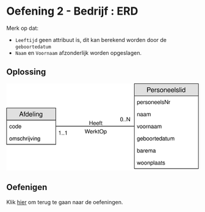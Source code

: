 # Oefening 2 - Bedrijf : ERD
Merk op dat:
- `Leeftijd` geen attribuut is, dit kan berekend worden door de `geboortedatum`
- `Naam` en `Voornaam` afzonderlijk worden opgeslagen.

## Oplossing

<img src="./exercise-2.svg">

## Oefenigen
Klik [hier](../exercises.md) om terug te gaan naar de oefeningen.